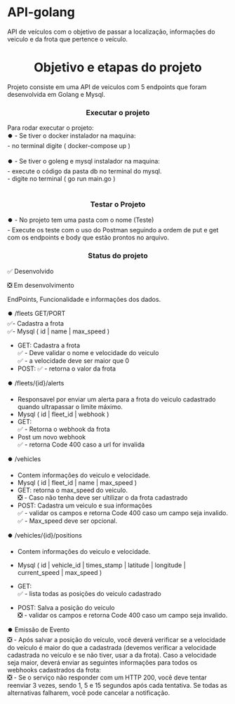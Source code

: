 # API-golang
API de veículos com o objetivo de passar a localização, informações do veiculo e da frota que pertence o veículo. 


 <h1 align="center"> Objetivo e etapas do projeto </h1>
 
 Projeto consiste em uma API de veiculos com 5 endpoints que foram desenvolvida em Golang e Mysql.
 
 <h3 align="center"> Executar o projeto </h3>
 
 
 Para rodar executar o projeto:<br>
  ⏺️  - Se tiver o docker instalador na maquina:<br>
          - no terminal digite  ( docker-compose up )<br>
  <br>
  ⏺️  - Se tiver o goleng e mysql instalador na maquina: <br>
          - execute o código da pasta db no terminal do mysql.<br>
          - digite no terminal ( go run main.go )<br>
   <br>       
   <h3 align="center"> Testar o Projeto </h3>     
   
  ⏺️ - No projeto tem uma pasta com o nome (Teste)<br>
      - Execute os teste com o uso do Postman seguindo a ordem de put e get com os endpoints e body que estão prontos no arquivo.
  
   <h3 align="center"> Status do projeto </h3>
  
 ✅ Desenvolvido <br>
 
 ❎ Em desenvolvimento <br>
 
 EndPoints, Funcionalidade e informações dos dados. <br>
 
 ⏺️ /fleets  GET/PORT <br>
 ✅- Cadastra a frota  <br>
 ✅- Mysql ( id | name | max_speed ) <br>
   - GET: Cadastra a frota  <br>
   ✅ - Deve validar o nome e velocidade do veiculo <br>
   ✅ - a velocidade deve ser maior que 0 <br>
   - POST: 
   ✅ - retorna o valor da frota <br>

 
 ⏺️ /fleets/{id}/alerts  <br>
   - Responsavel por enviar um alerta para a frota do veiculo cadastrado quando ultrapassar o limite máximo. <br>
   - Mysql ( id | fleet_id | webhook ) <br>
   - GET:  <br>
   ✅ - Retorna o webhook da frota <br>
   - Post um novo webhook   <br>
   ✅ - retorna Code 400 caso a url for invalida <br>
   
   
 ⏺️ /vehicles <br>
   - Contem informações do veiculo e velocidade. <br>
   - Mysql ( id | fleet_id | name | max_speed ) <br>
   - GET: retorna o max_speed do veiculo. <br>
    ❎ - Caso não tenha deve ser ultilizar o da frota cadastrado <br>
   - POST: Cadastra um veiculo e sua informações <br>
    ✅  - validar os campos e retorna Code 400 caso um campo seja invalido. <br>
    ✅ - Max_speed deve ser opcional. <br>
 
 ⏺️ /vehicles/{id}/positions <br>
   - Contem informações do veiculo e velocidade. <br>
   - Mysql ( id | vehicle_id | times_stamp | latitude | longitude | current_speed | max_speed ) <br>
   - GET:   <br>
     ✅ - lista todas as posições do veiculo cadastrado <br>
   
   - POST: Salva a posição do veiculo  <br>
     ❎ - validar os campos e retorna Code 400 caso um campo seja invalido.  <br>
 
 ⏺️ Emissão de Evento <br>
     ❎ - Após salvar a posição do veículo, você deverá verificar se a velocidade do veículo é maior do que a
           cadastrada (devemos verificar a velocidade cadastrada no veículo e se não tiver, usar a da frota).
           Caso a velocidade seja maior, deverá enviar as seguintes informações para todos os webhooks
           cadastrados da frota:  <br>
     ❎ - Se o serviço não responder com um HTTP 200, você deve tentar reenviar 3 vezes, sendo 1, 5 e 15
           segundos após cada tentativa. Se todas as alternativas falharem, você pode cancelar a notificação.  <br>

   
